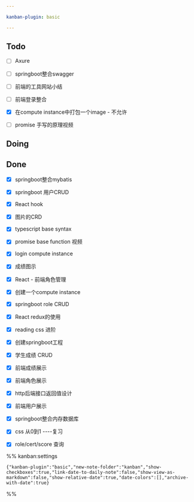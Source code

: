 ```yaml
---

kanban-plugin: basic

---
```


## Todo

- [ ] Axure
- [ ] springboot整合swagger
- [ ] 前端的工具网站小结
- [ ] 前端登录整合
- [x] 在compute instance中打包一个image - 不允许
- [ ] promise 手写的原理视频


## Doing



## Done

- [x] springboot整合mybatis
- [x] springboot 用户CRUD
- [x] React hook
- [x] 图片的CRD
- [x] typescript base syntax
- [x] promise base function 视频
- [x] login compute instance
- [x] 成绩图示
- [x] React - 前端角色管理
- [x] 创建一个compute instance
- [x] springboot role CRUD
- [x] React redux的使用
- [x] reading css 进阶
- [x] 创建springboot工程
- [x] 学生成绩 CRUD
- [x] 前端成绩展示
- [x] 前端角色展示
- [x] http后端接口返回值设计
- [x] 前端用户展示
- [x] springboot整合内存数据库
- [x] css 从0到1 ----复习
- [x] role/cert/score 查询




%% kanban:settings
```
{"kanban-plugin":"basic","new-note-folder":"kanban","show-checkboxes":true,"link-date-to-daily-note":false,"show-view-as-markdown":false,"show-relative-date":true,"date-colors":[],"archive-with-date":true}
```
%%